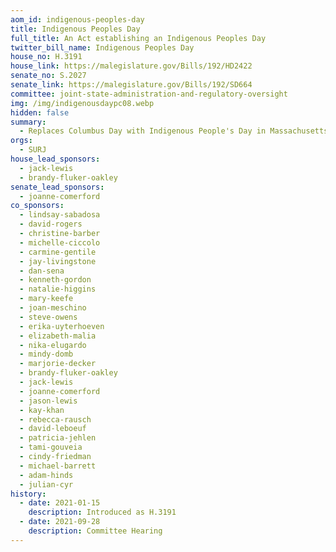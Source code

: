 ```yaml
---
aom_id: indigenous-peoples-day
title: Indigenous Peoples Day
full_title: An Act establishing an Indigenous Peoples Day
twitter_bill_name: Indigenous Peoples Day
house_no: H.3191
house_link: https://malegislature.gov/Bills/192/HD2422
senate_no: S.2027
senate_link: https://malegislature.gov/Bills/192/SD664
committee: joint-state-administration-and-regulatory-oversight
img: /img/indigenousdaypc08.webp
hidden: false
summary:
  - Replaces Columbus Day with Indigenous People's Day in Massachusetts Law
orgs:
  - SURJ
house_lead_sponsors:
  - jack-lewis
  - brandy-fluker-oakley
senate_lead_sponsors:
  - joanne-comerford
co_sponsors:
  - lindsay-sabadosa
  - david-rogers
  - christine-barber
  - michelle-ciccolo
  - carmine-gentile
  - jay-livingstone
  - dan-sena
  - kenneth-gordon
  - natalie-higgins
  - mary-keefe
  - joan-meschino
  - steve-owens
  - erika-uyterhoeven
  - elizabeth-malia
  - nika-elugardo
  - mindy-domb
  - marjorie-decker
  - brandy-fluker-oakley
  - jack-lewis
  - joanne-comerford
  - jason-lewis
  - kay-khan
  - rebecca-rausch
  - david-leboeuf
  - patricia-jehlen
  - tami-gouveia
  - cindy-friedman
  - michael-barrett
  - adam-hinds
  - julian-cyr
history:
  - date: 2021-01-15
    description: Introduced as H.3191
  - date: 2021-09-28
    description: Committee Hearing
---
```

